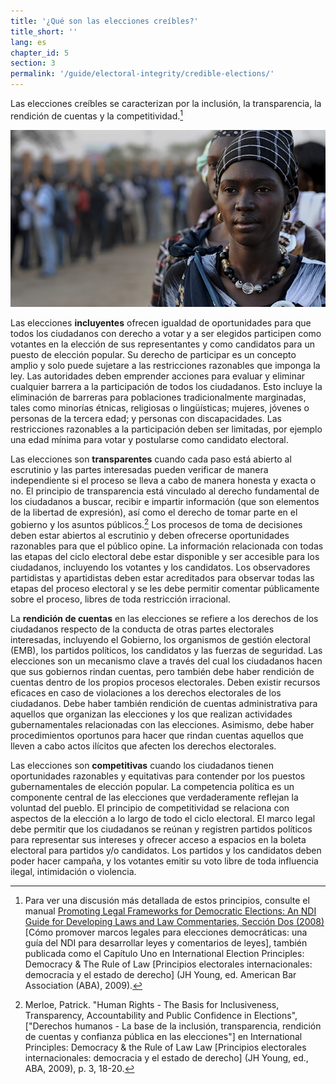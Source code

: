 ```yaml
---
title: '¿Qué son las elecciones creíbles?'
title_short: ''
lang: es
chapter_id: 5
section: 3
permalink: '/guide/electoral-integrity/credible-elections/'
---
```


Las elecciones creíbles se caracterizan por la inclusión, la transparencia, la rendición de cuentas y la competitividad.[^1]

![Foto tomada por la ONU, Tim McKulka](/assets/images/guide/UN-Photo-Tim-McKulka-460567.jpg)

Las elecciones **incluyentes** ofrecen igualdad de oportunidades para que todos los ciudadanos con derecho a votar y a ser elegidos participen como votantes en la elección de sus representantes y como candidatos para un puesto de elección popular. Su derecho de participar es un concepto amplio y solo puede sujetare a las restricciones razonables que imponga la ley. Las autoridades deben emprender acciones para evaluar y eliminar cualquier barrera a la participación de todos los ciudadanos. Esto incluye la eliminación de barreras para poblaciones tradicionalmente marginadas, tales como minorías étnicas, religiosas o lingüísticas; mujeres, jóvenes o personas de la tercera edad; y personas con discapacidades. Las restricciones razonables a la participación deben ser limitadas, por ejemplo una edad mínima para votar y postularse como candidato electoral.

Las elecciones son **transparentes** cuando cada paso está abierto al escrutinio y las partes interesadas pueden verificar de manera independiente si el proceso se lleva a cabo de manera honesta y exacta o no. El principio de transparencia está vinculado al derecho fundamental de los ciudadanos a buscar, recibir e impartir información (que son elementos de la libertad de expresión), así como el derecho de tomar parte en el gobierno y los asuntos públicos.[^2] Los procesos de toma de decisiones deben estar abiertos al escrutinio y deben ofrecerse oportunidades razonables para que el público opine. La información relacionada con todas las etapas del ciclo electoral debe estar disponible y ser accesible para los ciudadanos, incluyendo los votantes y los candidatos. Los observadores partidistas y apartidistas deben estar acreditados para observar todas las etapas del proceso electoral y se les debe permitir comentar públicamente sobre el proceso, libres de toda restricción irracional.

La **rendición de cuentas** en las elecciones se refiere a los derechos de los ciudadanos respecto de la conducta de otras partes electorales interesadas, incluyendo el Gobierno, los organismos de gestión electoral (EMB), los partidos políticos, los candidatos y las fuerzas de seguridad. Las elecciones son un mecanismo clave a través del cual los ciudadanos hacen que sus gobiernos rindan cuentas, pero también debe haber rendición de cuentas dentro de los propios procesos electorales. Deben existir recursos eficaces en caso de violaciones a los derechos electorales de los ciudadanos. Debe haber también rendición de cuentas administrativa para aquellos que organizan las elecciones y los que realizan actividades gubernamentales relacionadas con las elecciones. Asimismo, debe haber procedimientos oportunos para hacer que rindan cuentas aquellos que lleven a cabo actos ilícitos que afecten los derechos electorales.

Las elecciones son **competitivas** cuando los ciudadanos tienen oportunidades razonables y equitativas para contender por los puestos gubernamentales de elección popular. La competencia política es un componente central de las elecciones que verdaderamente reflejan la voluntad del pueblo. El principio de competitividad se relaciona con aspectos de la elección a lo largo de todo el ciclo electoral. El marco legal debe permitir que los ciudadanos se reúnan y registren partidos políticos para representar sus intereses y ofrecer acceso a espacios en la boleta electoral para partidos y/o candidatos. Los partidos y los candidatos deben poder hacer campaña, y los votantes emitir su voto libre de toda influencia ilegal, intimidación o violencia.

[^1]: Para ver una discusión más detallada de estos principios, consulte el manual [Promoting Legal Frameworks for Democratic Elections: An NDI Guide for Developing Laws and Law Commentaries, Sección Dos (2008)](https://www.ndi.org/node/14905) \[Cómo promover marcos legales para elecciones democráticas: una guía del NDI para desarrollar leyes y comentarios de leyes\], también publicada como el Capítulo Uno en International Election Principles: Democracy & The Rule of Law \[Principios electorales internacionales: democracia y el estado de derecho\] (JH Young, ed. American Bar Association (ABA), 2009).
[^2]: Merloe, Patrick. "Human Rights - The Basis for Inclusiveness, Transparency, Accountability and Public Confidence in Elections", \["Derechos humanos - La base de la inclusión, transparencia, rendición de cuentas y confianza pública en las elecciones"\] en International Principles: Democracy & the Rule of Law Law \[Principios electorales internacionales: democracia y el estado de derecho\] (JH Young, ed., ABA, 2009), p. 3, 18-20.
